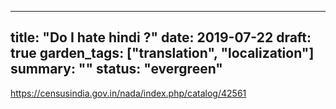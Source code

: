 ---
title: "Do I hate hindi ?"
date: 2019-07-22
draft: true
garden_tags: ["translation", "localization"]
summary: ""
status: "evergreen"
--
https://censusindia.gov.in/nada/index.php/catalog/42561
